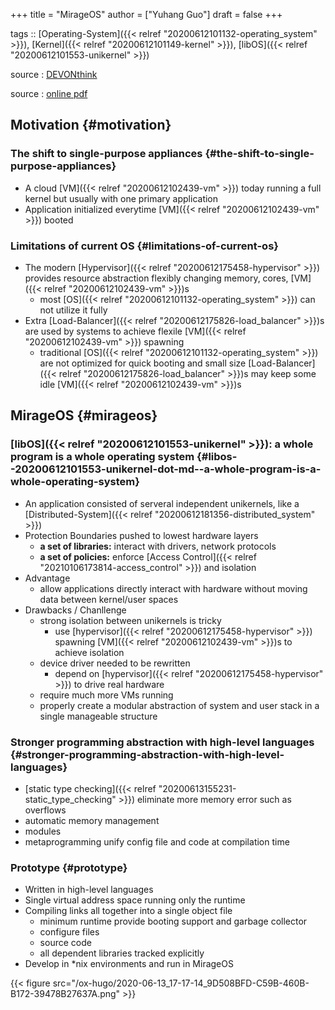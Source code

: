 +++
title = "MirageOS"
author = ["Yuhang Guo"]
draft = false
+++

tags :: [Operating-System]({{< relref "20200612101132-operating_system" >}}), [Kernel]({{< relref "20200612101149-kernel" >}}), [libOS]({{< relref "20200612101553-unikernel" >}})

source
: [DEVONthink](x-devonthink-item://888ABB79-F670-4085-A5CA-8593814F3D55)

source
: [online pdf](http://unikernel.org/files/2014-cacm-unikernels.pdf)


## Motivation {#motivation}


### The shift to single-purpose appliances {#the-shift-to-single-purpose-appliances}

-   A cloud [VM]({{< relref "20200612102439-vm" >}}) today running a full kernel but usually with one primary application
-   Application initialized everytime [VM]({{< relref "20200612102439-vm" >}}) booted


### Limitations of current OS {#limitations-of-current-os}

-   The modern [Hypervisor]({{< relref "20200612175458-hypervisor" >}}) provides resource abstraction flexibly changing memory, cores, [VM]({{< relref "20200612102439-vm" >}})s
    -   most [OS]({{< relref "20200612101132-operating_system" >}}) can not utilize it fully
-   Extra [Load-Balancer]({{< relref "20200612175826-load_balancer" >}})s are used by systems to achieve flexile [VM]({{< relref "20200612102439-vm" >}}) spawning
    -   traditional [OS]({{< relref "20200612101132-operating_system" >}}) are not optimized for quick booting and small size
        [Load-Balancer]({{< relref "20200612175826-load_balancer" >}})s may keep some idle [VM]({{< relref "20200612102439-vm" >}})s


## MirageOS {#mirageos}


### [libOS]({{< relref "20200612101553-unikernel" >}}): a whole program is a whole operating system {#libos--20200612101553-unikernel-dot-md--a-whole-program-is-a-whole-operating-system}

-   An application consisted of serveral independent unikernels, like a [Distributed-System]({{< relref "20200612181356-distributed_system" >}})
-   Protection Boundaries pushed to lowest hardware layers
    -   **a set of libraries:** interact with drivers, network protocols
    -   **a set of policies:** enforce [Access Control]({{< relref "20210106173814-access_control" >}}) and isolation
-   Advantage
    -   allow applications directly interact with hardware without moving data between kernel/user spaces
-   Drawbacks / Chanllenge
    -   strong isolation between unikernels is tricky
        -   use [hypervisor]({{< relref "20200612175458-hypervisor" >}}) spawning [VM]({{< relref "20200612102439-vm" >}})s to achieve isolation
    -   device driver needed to be rewritten
        -   depend on [hypervisor]({{< relref "20200612175458-hypervisor" >}}) to drive real hardware
    -   require much more VMs running
    -   properly create a modular abstraction of system and user stack in a single manageable structure


### Stronger programming abstraction with high-level languages {#stronger-programming-abstraction-with-high-level-languages}

-   [static type checking]({{< relref "20200613155231-static_type_checking" >}})
    eliminate more memory error such as overflows
-   automatic memory management
-   modules
-   metaprogramming
    unify config file and code at compilation time


### Prototype {#prototype}

-   Written in high-level languages
-   Single virtual address space running only the runtime
-   Compiling links all together into a single object file
    -   minimum runtime provide booting support and garbage collector
    -   configure files
    -   source code
    -   all dependent libraries tracked explicitly
-   Develop in \*nix environments and run in MirageOS

{{< figure src="/ox-hugo/2020-06-13_17-17-14_9D508BFD-C59B-460B-B172-39478B27637A.png" >}}
